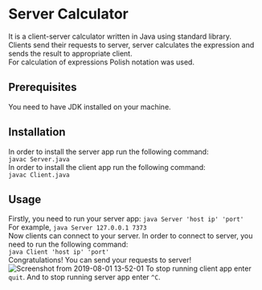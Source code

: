 # Server Calculator
It is a client-server calculator written in Java using standard library.</br>
Clients send their requests to server, server calculates the expression and sends the result to appropriate client.</br>
For calculation of expressions Polish notation was used.
## Prerequisites
You need to have JDK installed on your machine.
## Installation
In order to install the server app run the following command:</br>
`javac Server.java`</br>
In order to install the client app run the following command:</br>
`javac Client.java`</br>
## Usage
Firstly, you need to run your server app:
`java Server 'host ip' 'port'`</br>
For example, `java Server 127.0.0.1 7373`</br>
Now clients can connect to your server. In order to connect to server, you need to run the following command:</br>
`java Client 'host ip' 'port'`</br>
Congratulations! You can send your requests to server!</br>
![Screenshot from 2019-08-01 13-52-01](https://user-images.githubusercontent.com/39864247/62287801-8fde8e00-b463-11e9-94cd-fbd24f21d30c.png)
To stop running client app enter `quit`. And to stop running server app enter `^C`.</br>
